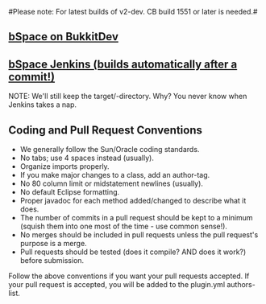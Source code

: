 #Please note: For latest builds of v2-dev. CB build 1551 or later is needed.#
## [bSpace on BukkitDev](http://dev.bukkit.org/server-mods/bSpace/pages/)
## [bSpace Jenkins (builds automatically after a commit!)](http://ci.chrisgward.com/job/bSpace/)

NOTE: We'll still keep the target/-directory. Why? You never know when Jenkins takes a nap.

Coding and Pull Request Conventions
-----------

* We generally follow the Sun/Oracle coding standards.
* No tabs; use 4 spaces instead (usually).
* Organize imports properly.
* If you make major changes to a class, add an author-tag.
* No 80 column limit or midstatement newlines (usually).
* No default Eclipse formatting.
* Proper javadoc for each method added/changed to describe what it does.
* The number of commits in a pull request should be kept to a minimum (squish them into one most of the time - use common sense!).
* No merges should be included in pull requests unless the pull request's purpose is a merge.
* Pull requests should be tested (does it compile? AND does it work?) before submission.

Follow the above conventions if you want your pull requests accepted. If your pull request is accepted, you will be added to the plugin.yml authors-list.